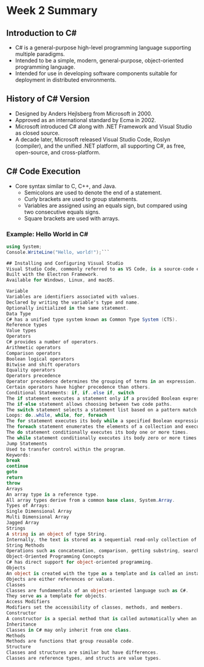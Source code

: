# Week 2 Summary

## Introduction to C#
* C# is a general-purpose high-level programming language supporting multiple paradigms.
* Intended to be a simple, modern, general-purpose, object-oriented programming language.
* Intended for use in developing software components suitable for deployment in distributed environments.

## History of C# Version
* Designed by Anders Hejlsberg from Microsoft in 2000.
* Approved as an international standard by Ecma in 2002.
* Microsoft introduced C# along with .NET Framework and Visual Studio as closed source.
* A decade later, Microsoft released Visual Studio Code, Roslyn (compiler), and the unified .NET platform, all supporting C#, as free, open-source, and cross-platform.

## C# Code Execution
* Core syntax similar to C, C++, and Java.
  * Semicolons are used to denote the end of a statement.
  * Curly brackets are used to group statements.
  * Variables are assigned using an equals sign, but compared using two consecutive equals signs.
  * Square brackets are used with arrays.

### Example: Hello World in C#
```csharp
using System;
Console.WriteLine("Hello, world!");```

## Installing and Configuring Visual Studio
Visual Studio Code, commonly referred to as VS Code, is a source-code editor made by Microsoft.
Built with the Electron Framework.
Available for Windows, Linux, and macOS.

Variable
Variables are identifiers associated with values.
Declared by writing the variable's type and name.
Optionally initialized in the same statement.
Data Type
C# has a unified type system known as Common Type System (CTS).
Reference types
Value types
Operators
C# provides a number of operators.
Arithmetic operators
Comparison operators
Boolean logical operators
Bitwise and shift operators
Equality operators
Operators precedence
Operator precedence determines the grouping of terms in an expression.
Certain operators have higher precedence than others.
Conditional Statements: if, if..else if, switch
The if statement executes a statement only if a provided Boolean expression evaluates to true.
The if-else statement allows choosing between two code paths.
The switch statement selects a statement list based on a pattern match with an expression.
Loops: do..while, while, for, foreach
The for statement executes its body while a specified Boolean expression evaluates to true.
The foreach statement enumerates the elements of a collection and executes its body for each element.
The do statement conditionally executes its body one or more times.
The while statement conditionally executes its body zero or more times.
Jump Statements
Used to transfer control within the program.
Keywords:
break
continue
goto
return
throw
Arrays
An array type is a reference type.
All array types derive from a common base class, System.Array.
Types of Arrays:
Single Dimensional Array
Multi Dimensional Array
Jagged Array
Strings
A string is an object of type String.
Internally, the text is stored as a sequential read-only collection of Char objects.
String Methods
Operations such as concatenation, comparison, getting substring, search, trim, replacement, etc.
Object-Oriented Programming Concepts
C# has direct support for object-oriented programming.
Objects
An object is created with the type as a template and is called an instance of that particular type.
Objects are either references or values.
Classes
Classes are fundamentals of an object-oriented language such as C#.
They serve as a template for objects.
Access Modifiers
Modifiers set the accessibility of classes, methods, and members.
Constructor
A constructor is a special method that is called automatically when an object is created.
Inheritance
Classes in C# may only inherit from one class.
Methods
Methods are functions that group reusable code.
Structure
Classes and structures are similar but have differences.
Classes are reference types, and structs are value types.
